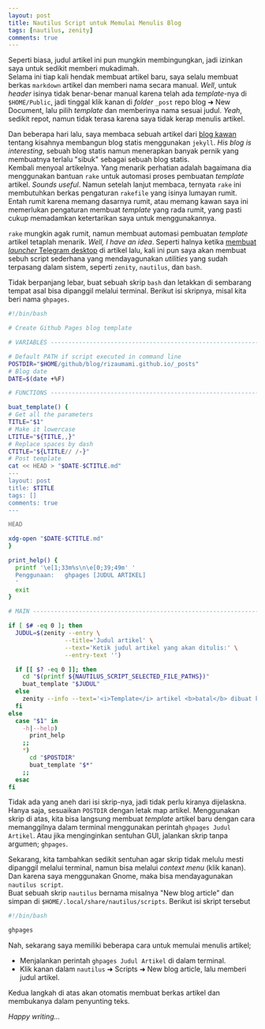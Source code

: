```yaml
---
layout: post
title: Nautilus Script untuk Memulai Menulis Blog
tags: [nautilus, zenity]
comments: true
---
```


Seperti biasa, judul artikel ini pun mungkin membingungkan, jadi izinkan saya untuk sedikit memberi mukadimah.  
Selama ini tiap kali hendak membuat artikel baru, saya selalu membuat berkas `markdown` artikel dan memberi nama secara manual. _Well_, untuk _header_ isinya tidak benar-benar manual karena telah ada _template_-nya di `$HOME/Public`, jadi tinggal klik kanan di _folder_ `_post` repo blog ➜ New Document, lalu pilih _template_ dan memberinya nama sesuai judul. _Yeah_, sedikit repot, namun tidak terasa karena saya tidak kerap menulis artikel.

Dan beberapa hari lalu, saya membaca sebuah artikel dari [blog kawan](https://linhub.io/ruby/2017/04/23/mudah-memasang-ruby/) tentang kisahnya membangun blog statis menggunakan `jekyll`. _His blog is interesting_, sebuah blog statis namun menerapkan banyak pernik yang membuatnya terlalu "sibuk" sebagai sebuah blog statis.  
Kembali menyoal artikelnya. Yang menarik perhatian adalah bagaimana dia menggunakan bantuan `rake` untuk automasi proses pembuatan _template_ artikel. _Sounds useful_. Namun setelah lanjut membaca, ternyata `rake` ini membutuhkan berkas pengaturan `rakefile` yang isinya lumayan rumit. Entah rumit karena memang dasarnya rumit, atau memang kawan saya ini memerlukan pengaturan membuat _template_ yang rada rumit, yang pasti cukup memadamkan ketertarikan saya untuk menggunakannya.

`rake` mungkin agak rumit, namun membuat automasi pembuatan _template_ artikel tetaplah menarik. _Well, I have an idea_. Seperti halnya ketika [membuat _launcher_ Telegram desktop](2017-03-27-membuat-launcher-bagi-telegram-multi-akun.md) di artikel lalu, kali ini pun saya akan membuat sebuh script sederhana yang mendayagunakan _utilities_ yang sudah terpasang dalam sistem, seperti `zenity`, `nautilus`, dan `bash`.  

Tidak berpanjang lebar, buat sebuah skrip `bash` dan letakkan di sembarang tempat asal bisa dipanggil melalui terminal. Berikut isi skripnya, misal kita beri nama `ghpages`.

```bash
#!/bin/bash

# Create Github Pages blog template

# VARIABLES --------------------------------------------------------------------

# Default PATH if script executed in command line
POSTDIR="$HOME/github/blog/rizaumami.github.io/_posts"
# Blog date
DATE=$(date +%F)

# FUNCTIONS --------------------------------------------------------------------

buat_template() {
# Get all the parameters
TITLE="$1"
# Make it lowercase
LTITLE="${TITLE,,}"
# Replace spaces by dash
CTITLE="${LTITLE// /-}"
# Post template
cat << HEAD > "$DATE-$CTITLE.md"
---
layout: post
title: $TITLE
tags: []
comments: true
---

HEAD

xdg-open "$DATE-$CTITLE.md"
}

print_help() {
  printf '\e[1;33m%s\n\e[0;39;49m' '
  Penggunaan:   ghpages [JUDUL ARTIKEL]
  '
  exit
}

# MAIN -------------------------------------------------------------------------

if [ $# -eq 0 ]; then
  JUDUL=$(zenity --entry \
                --title='Judul artikel' \
                --text='Ketik judul artikel yang akan ditulis:' \
                --entry-text '')

  if [[ $? -eq 0 ]]; then
    cd "$(printf ${NAUTILUS_SCRIPT_SELECTED_FILE_PATHS})"
    buat_template "$JUDUL"
  else
    zenity --info --text='<i>Template</i> artikel <b>batal</b> dibuat karena Anda tidak memasukkan judul artikel.'
  fi
else
  case "$1" in
    -h|--help)
      print_help
    ;;
    *)
      cd "$POSTDIR"
      buat_template "$*"
    ;;
  esac
fi
```
Tidak ada yang aneh dari isi skrip-nya, jadi tidak perlu kiranya dijelaskna. Hanya saja, sesuaikan `POSTDIR` dengan letak map artikel. Menggunakan skrip di atas, kita bisa langsung membuat _template_ artikel baru dengan cara memanggilnya dalam terminal menggunakan perintah `ghpages Judul Artikel`. Atau jika menginginkan sentuhan GUI, jalankan skrip tanpa argumen; `ghpages`.

Sekarang, kita tambahkan sedikit sentuhan agar skrip tidak melulu mesti dipanggil melalui terminal, namun bisa melalui _context menu_ (klik kanan). Dan karena saya menggunakan Gnome, maka bisa mendayagunakan `nautilus script`.  
Buat sebuah skrip `nautilus` bernama misalnya "New blog article" dan simpan di `$HOME/.local/share/nautilus/scripts`. Berikut isi skript tersebut

```bash
#!/bin/bash

ghpages
```

Nah, sekarang saya memiliki beberapa cara untuk memulai menulis artikel;
- Menjalankan perintah `ghpages Judul Artikel` di dalam terminal. 
- Klik kanan dalam `nautilus` ➜ Scripts ➜ New blog article, lalu memberi judul artikel.

Kedua langkah di atas akan otomatis membuat berkas artikel dan membukanya dalam penyunting teks.  

_Happy writing..._
